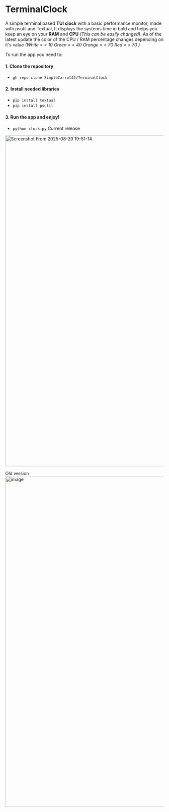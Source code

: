 # TerminalClock
A simple terminal based **TUI clock** with a basic performance monitor, made with psutil and Textual, It displays the systems time in bold and helps you keep an eye on your **RAM** and **CPU** *(This can be easily changed)*. As of the latest update the color of the CPU / RAM percentage changes depending on it's value *(White = < 10 Green = < 40 Orange = < 70 Red = > 70 )*

To run the app you need to:
#### 1. Clone the repository
 - `gh repo clone SimpleCarrot42/TerminalClock`

#### 2. Install needed libraries
 - `pip install textual`
 - `pip install psutil`

#### 3. Run the app and enjoy!
 - `python clock.py`
Current release
<img width="1920" height="1048" alt="Screenshot From 2025-08-29 19-51-14" src="https://github.com/user-attachments/assets/46cdd18c-dd0c-4b0f-a1c4-4f40d4e0ee18" />

Old version
<img width="1920" height="1048" alt="image" src="https://github.com/user-attachments/assets/f45e895d-c156-4b47-9890-5b0b403f923d" />

